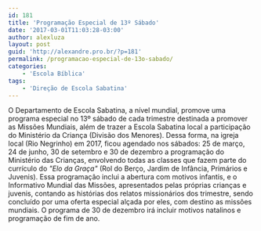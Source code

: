 ```yaml
---
id: 181
title: 'Programação Especial de 13º Sábado'
date: '2017-03-01T11:03:28-03:00'
author: alexluza
layout: post
guid: 'http://alexandre.pro.br/?p=181'
permalink: /programacao-especial-de-13o-sabado/
categories:
    - 'Escola Bíblica'
tags:
    - 'Direção de Escola Sabatina'
---
```


O Departamento de Escola Sabatina, a nível mundial, promove uma programa especial no 13º sábado de cada trimestre destinada a promover as Missões Mundiais, além de trazer a Escola Sabatina local a participação do Ministério da Criança (Divisão dos Menores). Dessa forma, na igreja local (Rio Negrinho) em 2017, ficou agendado nos sábados: 25 de março, 24 de junho, 30 de setembro e 30 de dezembro a programação do Ministério das Crianças, envolvendo todas as classes que fazem parte do currículo do *"Elo da Graça"* (Rol do Berço, Jardim de Infância, Primários e Juvenis). Essa programação inclui a abertura com motivos infantis, e o Informativo Mundial das Missões, apresentados pelas próprias crianças e juvenis, contando as histórias dos relatos missionários dos trimestre, sendo concluído por uma oferta especial alçada por eles, com destino as missões mundiais. O programa de 30 de dezembro irá incluir motivos natalinos e programação de fim de ano.